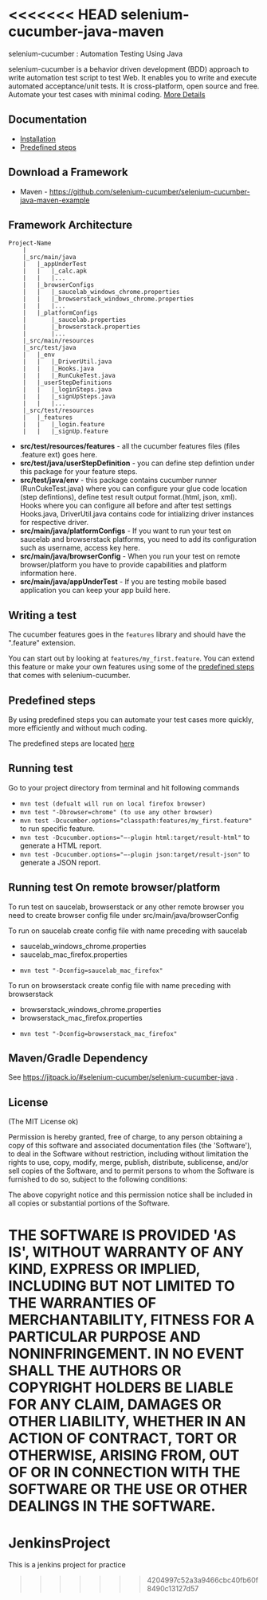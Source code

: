 <<<<<<< HEAD
selenium-cucumber-java-maven
=================

selenium-cucumber : Automation Testing Using Java

selenium-cucumber is a behavior driven development (BDD) approach to write automation test script to test Web.
It enables you to write and execute automated acceptance/unit tests.
It is cross-platform, open source and free.
Automate your test cases with minimal coding.
[More Details](http://seleniumcucumber.info/)

Documentation
-------------
* [Installation](https://github.com/selenium-cucumber/selenium-cucumber-java/blob/master/doc/installation.md)
* [Predefined steps](https://github.com/selenium-cucumber/selenium-cucumber-java/blob/master/doc/canned_steps.md)

Download a Framework
--------------
* Maven - https://github.com/selenium-cucumber/selenium-cucumber-java-maven-example

Framework Architecture
--------------
	Project-Name
		|
		|_src/main/java
		|	|_appUnderTest
		|	|	|_calc.apk
		|	|	|...
		|	|_browserConfigs
		|	|	|_saucelab_windows_chrome.properties
		|	|	|_browserstack_windows_chrome.properties
		|	|	|...
		|	|_platformConfigs
		|		|_saucelab.properties
		|		|_browserstack.properties
		|		|...
		|_src/main/resources
		|_src/test/java
		|	|_env
		|	|	|_DriverUtil.java
		|	|	|_Hooks.java
		|	|	|_RunCukeTest.java
		|	|_userStepDefinitions
		|	|	|_loginSteps.java
		|	|	|_signUpSteps.java
		|	|	|...
		|_src/test/resources
		|	|_features
		|	|	|_login.feature
		|	|	|_signUp.feature

* **src/test/resources/features** - all the cucumber features files (files .feature ext) goes here.
* **src/test/java/userStepDefinition** - you can define step defintion under this package for your feature steps.
* **src/test/java/env** - this package contains cucumber runner (RunCukeTest.java) where you can configure your glue code location (step defintions), define test result output format.(html, json, xml). Hooks where you can configure all before and after test settings Hooks.java, DriverUtil.java contains code for intializing driver instances for respective driver.
* **src/main/java/platformConfigs** - If you want to run your test on saucelab and browserstack platforms, you need to add its configuration such as username, access key here.
* **src/main/java/browserConfig** - When you run your test on remote browser/platform you have to provide capabilities and platform information here.
* **src/main/java/appUnderTest** - If you are testing mobile based application you can keep your app build here.

Writing a test
--------------

The cucumber features goes in the `features` library and should have the ".feature" extension.

You can start out by looking at `features/my_first.feature`. You can extend this feature or make your own features using some of the [predefined steps](doc/canned_steps.md) that comes with selenium-cucumber.


Predefined steps
-----------------
By using predefined steps you can automate your test cases more quickly, more efficiently and without much coding.

The predefined steps are located [here](doc/canned_steps.md)

Running test
--------------

Go to your project directory from terminal and hit following commands
* `mvn test (defualt will run on local firefox browser)`
* `mvn test "-Dbrowser=chrome" (to use any other browser)`
* `mvn test -Dcucumber.options="classpath:features/my_first.feature"` to run specific feature.
* `mvn test -Dcucumber.options="–-plugin html:target/result-html"` to generate a HTML report.
* `mvn test -Dcucumber.options="–-plugin json:target/result-json"` to generate a JSON report.

Running test On remote browser/platform
---------------------------------------

To run test on saucelab, browserstack or any other remote browser you need to create browser config file under src/main/java/browserConfig

To run on saucelab create config file with name preceding with saucelab
- saucelab_windows_chrome.properties
- saucelab_mac_firefox.properties

* `mvn test "-Dconfig=saucelab_mac_firefox"`

To run on browserstack create config file with name preceding with browserstack
- browserstack_windows_chrome.properties
- browserstack_mac_firefox.properties

* `mvn test "-Dconfig=browserstack_mac_firefox"`

Maven/Gradle Dependency
-----------------------

See https://jitpack.io/#selenium-cucumber/selenium-cucumber-java .

License
-------

(The MIT License ok)

Permission is hereby granted, free of charge, to any person obtaining a copy of this software and associated documentation files (the 'Software'), to deal in the Software without restriction, including without limitation the rights to use, copy, modify, merge, publish, distribute, sublicense, and/or sell copies of the Software, and to permit persons to whom the Software is furnished to do so, subject to the following conditions:

The above copyright notice and this permission notice shall be included in all copies or substantial portions of the Software.

THE SOFTWARE IS PROVIDED 'AS IS', WITHOUT WARRANTY OF ANY KIND, EXPRESS OR IMPLIED, INCLUDING BUT NOT LIMITED TO THE WARRANTIES OF MERCHANTABILITY, FITNESS FOR A PARTICULAR PURPOSE AND NONINFRINGEMENT. IN NO EVENT SHALL THE AUTHORS OR COPYRIGHT HOLDERS BE LIABLE FOR ANY CLAIM, DAMAGES OR OTHER LIABILITY, WHETHER IN AN ACTION OF CONTRACT, TORT OR OTHERWISE, ARISING FROM, OUT OF OR IN CONNECTION WITH THE SOFTWARE OR THE USE OR OTHER DEALINGS IN THE SOFTWARE.
=======
# JenkinsProject
This is a jenkins project for practice
>>>>>>> 4204997c52a3a9466cbc40fb60f8490c13127d57
